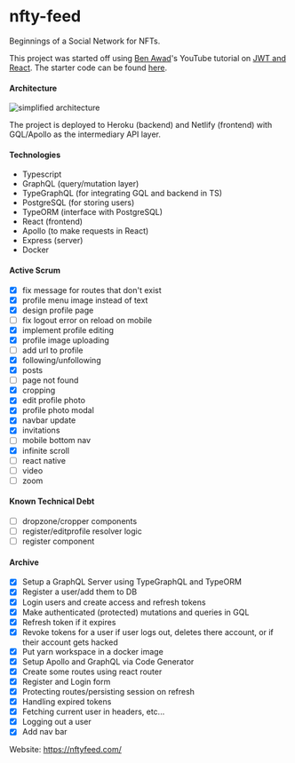 # nfty-feed

Beginnings of a Social Network for NFTs.

This project was started off using [Ben Awad](https://github.com/benawad)'s YouTube tutorial on [JWT and React](https://www.youtube.com/watch?v=25GS0MLT8JU&ab_channel=BenAwad). The starter code can be found [here](https://github.com/benawad/jwt-auth-example).

#### Architecture

![simplified architecture](https://res.cloudinary.com/nftyfeed/image/upload/v1619587135/Screen_Shot_2021-04-27_at_10.16.04_PM_ncgrbn.png)

The project is deployed to Heroku (backend) and Netlify (frontend) with GQL/Apollo as the intermediary API layer.

#### Technologies

- Typescript
- GraphQL (query/mutation layer)
- TypeGraphQL (for integrating GQL and backend in TS)
- PostgreSQL (for storing users)
- TypeORM (interface with PostgreSQL)
- React (frontend)
- Apollo (to make requests in React)
- Express (server)
- Docker

#### Active Scrum

- [x] fix message for routes that don't exist
- [x] profile menu image instead of text
- [x] design profile page
- [ ] fix logout error on reload on mobile
- [x] implement profile editing
- [x] profile image uploading
- [ ] add url to profile
- [x] following/unfollowing
- [x] posts
- [ ] page not found
- [x] cropping
- [x] edit profile photo
- [x] profile photo modal
- [x] navbar update
- [x] invitations
- [ ] mobile bottom nav
- [x] infinite scroll
- [ ] react native
- [ ] video
- [ ] zoom

#### Known Technical Debt

- [ ] dropzone/cropper components
- [ ] register/editprofile resolver logic
- [ ] register component

#### Archive

- [x] Setup a GraphQL Server using TypeGraphQL and TypeORM
- [x] Register a user/add them to DB
- [x] Login users and create access and refresh tokens
- [x] Make authenticated (protected) mutations and queries in GQL
- [x] Refresh token if it expires
- [x] Revoke tokens for a user if user logs out, deletes there account, or if their account gets hacked
- [x] Put yarn workspace in a docker image
- [x] Setup Apollo and GraphQL via Code Generator
- [x] Create some routes using react router
- [x] Register and Login form
- [x] Protecting routes/persisting session on refresh
- [x] Handling expired tokens
- [x] Fetching current user in headers, etc...
- [x] Logging out a user
- [x] Add nav bar

Website: https://nftyfeed.com/
